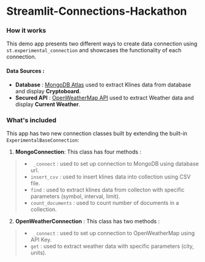 # Streamlit-Connections-Hackathon


### How it works 

This demo app presents two different ways to create data connection using `st.experimental_connection` and showcases the functionality of each connection.
    
#### Data Sources :

- **Database** : [MongoDB Atlas](https://www.mongodb.com/atlas) used to extract Klines data from database and display **Cryptoboard**.
- **Secured API** : [OpenWeatherMap API](https://openweathermap.org/api) used to extract Weather data and display **Current Weather**.
  
    
### What's included

This app has two new connection classes built by extending the built-in `ExperimentalBaseConnection`:

1. **MongoConnection**:  This class has four methods :
> * ` _connect` : used to set up connection to MongoDB using database url.
> * `insert_csv` : used to insert klines data into collection using CSV file.
> * `find` : used to extract klines data from collecton with specific parameters (symbol, interval, limit).
> * `count_documents` : used to count number of documents in a collection.

2. **OpenWeatherConnection** : This class has two methods :
> * ` _connect` : used to set up connection to OpenWeatherMap using API Key.
> * `get` : used to extract weather data with specific parameters (city, units).

  
    
